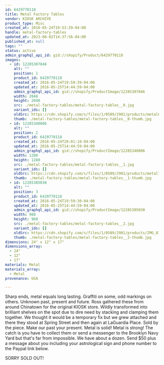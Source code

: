 ```yaml
---
id: 6429770118
title: Metal Factory Tables
vendor: KIOSK ARCHIVE
product_type: Misc
created_at: 2016-05-24T19:53:39-04:00
handle: metal-factory-tables
updated_at: 2023-08-02T14:37:56-04:00
published_at: null
tags: ""
status: active
admin_graphql_api_id: gid://shopify/Product/6429770118
images:
  - id: 12285307846
    alt: ""
    position: 1
    product_id: 6429770118
    created_at: 2016-05-24T19:59:39-04:00
    updated_at: 2016-05-25T14:44:59-04:00
    admin_graphql_api_id: gid://shopify/ProductImage/12285307846
    width: 2048
    height: 2048
    src: ./metal-factory-tables/metal-factory-tables__0.jpg
    variant_ids: []
    oldSrc: https://cdn.shopify.com/s/files/1/0589/2901/products/metal6.jpg?v=1464201899
    thumb: ./metal-factory-tables/metal-factory-tables__0-thumb.jpg
  - id: 12285340806
    alt: ""
    position: 2
    product_id: 6429770118
    created_at: 2016-05-24T20:01:10-04:00
    updated_at: 2016-05-25T14:44:59-04:00
    admin_graphql_api_id: gid://shopify/ProductImage/12285340806
    width: 1280
    height: 1280
    src: ./metal-factory-tables/metal-factory-tables__1.jpg
    variant_ids: []
    oldSrc: https://cdn.shopify.com/s/files/1/0589/2901/products/metal7_1.jpg?v=1464201899
    thumb: ./metal-factory-tables/metal-factory-tables__1-thumb.jpg
  - id: 12285305030
    alt: ""
    position: 3
    product_id: 6429770118
    created_at: 2016-05-24T19:59:30-04:00
    updated_at: 2016-05-25T14:44:59-04:00
    admin_graphql_api_id: gid://shopify/ProductImage/12285305030
    width: 960
    height: 960
    src: ./metal-factory-tables/metal-factory-tables__2.jpg
    variant_ids: []
    oldSrc: https://cdn.shopify.com/s/files/1/0589/2901/products/IMG_8103.jpg?v=1464201899
    thumb: ./metal-factory-tables/metal-factory-tables__2-thumb.jpg
dimensions: 24" x 12" x 17"
dimensions_array:
  - 24"
  - 12"
  - 17"
materials: Metal
materials_array:
  - Metal
provenance: USA

---
```


Sharp ends, metal equals long lasting. Graffiti on some, odd markings on others. Unknown past, present and future. Ross gathered these from around Chinatown for the original KIOSK store. Wildly transformed into brilliant shelves on the spot due to dire need by stacking and clamping them together. We thought it would be a temporary fix but we grew attached and there they stood at Spring Street and then again at LaGuardia Place. Sold by the piece. Make our past your present. Metal is solid! Metal is strong! The catch is you have to collect them or send a messenger to the Brooklyn Navy Yard but that's far from impossible. We have about a dozen. Send $50 plus a message about you including your astrological sign and phone number to the Paypal link below.

SORRY SOLD OUT!